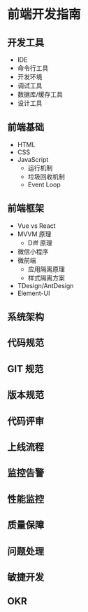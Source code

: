 # 前端开发指南

## 开发工具
* IDE
* 命令行工具
* 开发环境
* 调试工具
* 数据库/缓存工具
* 设计工具

## 前端基础
* HTML
* CSS
* JavaScript
  * 运行机制
  * 垃圾回收机制
  * Event Loop

## 前端框架
* Vue vs React
* MVVM 原理
  * Diff 原理
* 微信小程序
* 微前端
  * 应用隔离原理
  * 样式隔离方案
* TDesign/AntDesign
* Element-UI

## 系统架构

## 代码规范

## GIT 规范

## 版本规范

## 代码评审

## 上线流程

## 监控告警

## 性能监控

## 质量保障

## 问题处理

## 敏捷开发

## OKR
